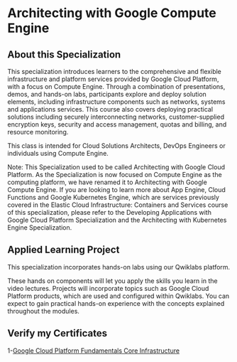 # Architecting with Google Compute Engine
## About this Specialization
This specialization introduces learners to the comprehensive and flexible infrastructure and platform services provided by Google Cloud Platform, with a focus on Compute Engine. Through a combination of presentations, demos, and hands-on labs, participants explore and deploy solution elements, including infrastructure components such as networks, systems and applications services. This course also covers deploying practical solutions including securely interconnecting networks, customer-supplied encryption keys, security and access management, quotas and billing, and resource monitoring.

This class is intended for Cloud Solutions Architects, DevOps Engineers or individuals using Compute Engine.

Note: This Specialization used to be called Architecting with Google Cloud Platform. As the Specialization is now focused on Compute Engine as the computing platform, we have renamed it to Architecting with Google Compute Engine. If you are looking to learn more about App Engine, Cloud Functions and Google Kubernetes Engine, which are services previously covered in the Elastic Cloud Infrastructure: Containers and Services course of this specialization, please refer to the Developing Applications with Google Cloud Platform Specialization and the Architecting with Kubernetes Engine Specialization.

## Applied Learning Project
This specialization incorporates hands-on labs using our Qwiklabs platform.

These hands on components will let you apply the skills you learn in the video lectures. Projects will incorporate topics such as Google Cloud Platform products, which are used and configured within Qwiklabs. You can expect to gain practical hands-on experience with the concepts explained throughout the modules.

## Verify my Certificates
1-[Google Cloud Platform Fundamentals Core Infrastructure](https://www.coursera.org/account/accomplishments/verify/TUAQ68NDZRXU)

